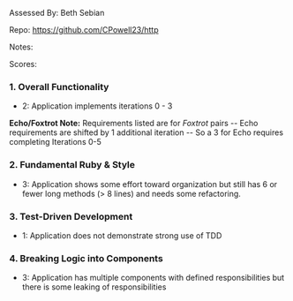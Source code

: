 Assessed By: Beth Sebian

Repo: https://github.com/CPowell23/http

Notes:

Scores:

### 1. Overall Functionality
* 2: Application implements iterations 0 - 3

**Echo/Foxtrot Note:** Requirements listed are for *Foxtrot* pairs -- Echo requirements are shifted by 1 additional iteration -- So a 3 for Echo requires completing Iterations 0-5

### 2. Fundamental Ruby & Style
* 3:  Application shows some effort toward organization but still has 6 or fewer long methods (> 8 lines) and needs some refactoring.

### 3. Test-Driven Development
* 1: Application does not demonstrate strong use of TDD

### 4. Breaking Logic into Components
* 3: Application has multiple components with defined responsibilities but there is some leaking of responsibilities
